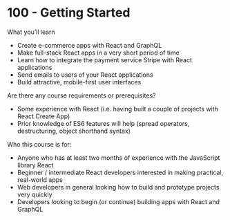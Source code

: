 # 100 - Getting Started

What you’ll learn
- Create e-commerce apps with React and GraphQL
- Make full-stack React apps in a very short period of time
- Learn how to integrate the payment service Stripe with React applications
- Send emails to users of your React applications
- Build attractive, mobile-first user interfaces

Are there any course requirements or prerequisites?
- Some experience with React (i.e. having built a couple of projects with React Create App)
- Prior knowledge of ES6 features will help (spread operators, destructuring, object shorthand syntax)

Who this course is for:
- Anyone who has at least two months of experience with the JavaScript library React
- Beginner / intermediate React developers interested in making practical, real-world apps
- Web developers in general looking how to build and prototype projects very quickly
- Developers looking to begin (or continue) building apps with React and GraphQL
